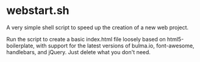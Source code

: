 # webstart.sh

A very simple shell script to speed up the creation of a new web project.

Run the script to create a basic index.html file loosely based on
html5-boilerplate, with support for the latest versions of bulma.io,
font-awesome, handlebars, and jQuery. Just delete what you don't need.